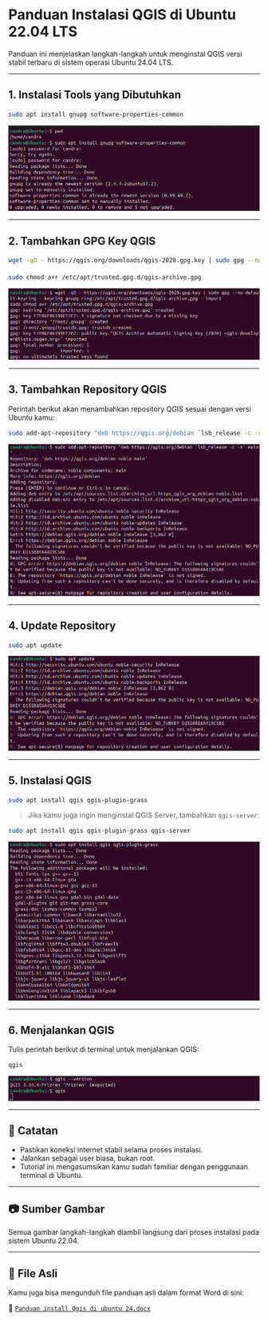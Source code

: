 # Panduan Instalasi QGIS di Ubuntu 22.04 LTS

Panduan ini menjelaskan langkah-langkah untuk menginstal QGIS versi stabil terbaru di sistem operasi Ubuntu 24.04 LTS.

---

## 1. Instalasi Tools yang Dibutuhkan

```bash
sudo apt install gnupg software-properties-common
```

![Gambar: Install gnupg](images/step1.png)

---

## 2. Tambahkan GPG Key QGIS

```bash
wget -qO - https://qgis.org/downloads/qgis-2020.gpg.key | sudo gpg --no-default-keyring --keyring gnupg-ring:/etc/apt/trusted.gpg.d/qgis-archive.gpg --import

sudo chmod a+r /etc/apt/trusted.gpg.d/qgis-archive.gpg
```

![Gambar: Tambah GPG Key](images/step2.png)

---

## 3. Tambahkan Repository QGIS

Perintah berikut akan menambahkan repository QGIS sesuai dengan versi Ubuntu kamu:

```bash
sudo add-apt-repository "deb https://qgis.org/debian `lsb_release -c -s` main"
```

![Gambar: Tambah repository](images/step3.png)

---

## 4. Update Repository

```bash
sudo apt update
```

![Gambar: Update repo](images/step4.png)

---

## 5. Instalasi QGIS

```bash
sudo apt install qgis qgis-plugin-grass
```

> Jika kamu juga ingin menginstal QGIS Server, tambahkan `qgis-server`:

```bash
sudo apt install qgis qgis-plugin-grass qgis-server
```

![Gambar: Install QGIS](images/step5.png)

---

## 6. Menjalankan QGIS

Tulis perintah berikut di terminal untuk menjalankan QGIS:

```bash
qgis
```

![Gambar: Jalankan QGIS](images/step6.png)

---

## 📌 Catatan

- Pastikan koneksi internet stabil selama proses instalasi.
- Jalankan sebagai user biasa, bukan root.
- Tutorial ini mengasumsikan kamu sudah familiar dengan penggunaan terminal di Ubuntu.

---

## 📷 Sumber Gambar

Semua gambar langkah-langkah diambil langsung dari proses instalasi pada sistem Ubuntu 22.04.

---

## 📁 File Asli

Kamu juga bisa mengunduh file panduan asli dalam format Word di sini:

📄 [`Panduan install Qgis di ubuntu 24.docx`](./Panduan%20install%20Qgis%20di%20ubuntu%2024.docx)
